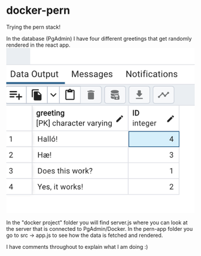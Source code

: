 # docker-pern

Trying the pern stack!

In the database (PgAdmin) I have four different greetings that get randomly rendered in the react app. 
![Data in database](pern1.png)

In the "docker project" folder you will find server.js where you can look at the server that is connected to PgAdmin/Docker.
In the pern-app folder you go to src -> app.js to see how the data is fetched and rendered.

I have comments throughout to explain what I am doing :)
